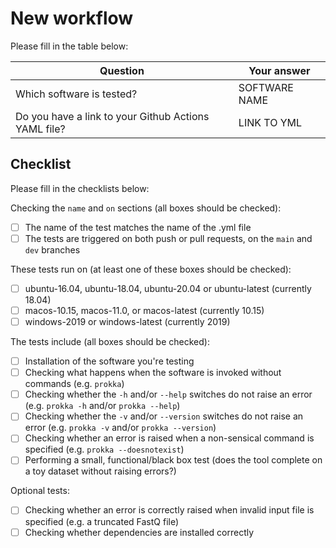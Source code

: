 # New workflow

Please fill in the table below:

| Question | Your answer |
| --- | --- |
| Which software is tested? | SOFTWARE NAME |
| Do you have a link to your Github Actions YAML file? | LINK TO YML |

## Checklist

Please fill in the checklists below:

Checking the `name` and `on` sections (all boxes should be checked):
- [ ] The name of the test matches the name of the .yml file
- [ ] The tests are triggered on both push or pull requests, on the `main` and `dev` branches

These tests run on (at least one of these boxes should be checked):
- [ ] ubuntu-16.04, ubuntu-18.04, ubuntu-20.04 or ubuntu-latest (currently 18.04)
- [ ] macos-10.15, macos-11.0, or macos-latest (currently 10.15)
- [ ] windows-2019 or windows-latest (currently 2019)

The tests include (all boxes should be checked):
- [ ] Installation of the software you're testing
- [ ] Checking what happens when the software is invoked without commands (e.g. `prokka`)
- [ ] Checking whether the `-h` and/or `--help` switches do not raise an error (e.g. `prokka -h` and/or `prokka --help`)
- [ ] Checking whether the `-v` and/or `--version` switches do not raise an error (e.g. `prokka -v` and/or `prokka --version`)
- [ ] Checking whether an error is raised when a non-sensical command is specified (e.g. `prokka --doesnotexist`)
- [ ] Performing a small, functional/black box test (does the tool complete on a toy dataset without raising errors?)

Optional tests:
- [ ] Checking whether an error is correctly raised when invalid input file is specified (e.g. a truncated FastQ file)
- [ ] Checking whether dependencies are installed correctly
